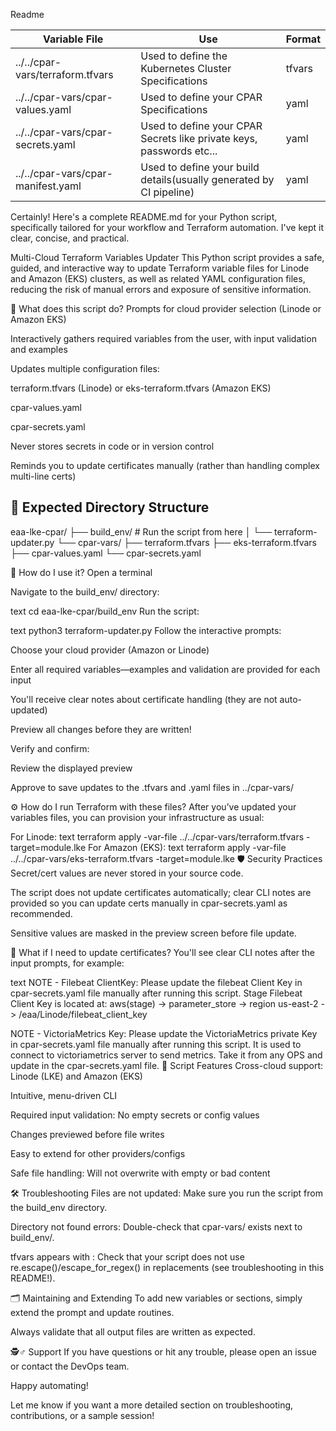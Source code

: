 Readme


| Variable File | Use | Format |
|------|--------|---------|
| ../../cpar-vars/terraform.tfvars | Used to define the Kubernetes Cluster Specifications | tfvars |
| ../../cpar-vars/cpar-values.yaml | Used to define your CPAR Specifications | yaml |
| ../../cpar-vars/cpar-secrets.yaml | Used to define your CPAR Secrets like private keys, passwords etc... | yaml |
| ../../cpar-vars/cpar-manifest.yaml | Used to define your build details(usually generated by CI pipeline) | yaml |

Certainly! Here's a complete README.md for your Python script, specifically tailored for your workflow and Terraform automation. I've kept it clear, concise, and practical.

Multi-Cloud Terraform Variables Updater
This Python script provides a safe, guided, and interactive way to update Terraform variable files for Linode and Amazon (EKS) clusters, as well as related YAML configuration files, reducing the risk of manual errors and exposure of sensitive information.

📝 What does this script do?
Prompts for cloud provider selection (Linode or Amazon EKS)

Interactively gathers required variables from the user, with input validation and examples

Updates multiple configuration files:

terraform.tfvars (Linode) or eks-terraform.tfvars (Amazon EKS)

cpar-values.yaml

cpar-secrets.yaml

Never stores secrets in code or in version control

Reminds you to update certificates manually (rather than handling complex multi-line certs)


## 📂 Expected Directory Structure

eaa-lke-cpar/
├── build_env/ # Run the script from here
│ └── terraform-updater.py
└── cpar-vars/
├── terraform.tfvars
├── eks-terraform.tfvars
├── cpar-values.yaml
└── cpar-secrets.yaml

🚀 How do I use it?
Open a terminal

Navigate to the build_env/ directory:

text
cd eaa-lke-cpar/build_env
Run the script:

text
python3 terraform-updater.py
Follow the interactive prompts:

Choose your cloud provider (Amazon or Linode)

Enter all required variables—examples and validation are provided for each input

You'll receive clear notes about certificate handling (they are not auto-updated)

Preview all changes before they are written!

Verify and confirm:

Review the displayed preview

Approve to save updates to the .tfvars and .yaml files in ../cpar-vars/

⚙️ How do I run Terraform with these files?
After you’ve updated your variables files, you can provision your infrastructure as usual:

For Linode:
text
terraform apply -var-file ../../cpar-vars/terraform.tfvars -target=module.lke
For Amazon (EKS):
text
terraform apply -var-file ../../cpar-vars/eks-terraform.tfvars -target=module.lke
🛡️ Security Practices
Secret/cert values are never stored in your source code.

The script does not update certificates automatically; clear CLI notes are provided so you can update certs manually in cpar-secrets.yaml as recommended.

Sensitive values are masked in the preview screen before file update.

🔑 What if I need to update certificates?
You'll see clear CLI notes after the input prompts, for example:

text
NOTE - Filebeat ClientKey:
Please update the filebeat Client Key in cpar-secrets.yaml file manually after running this script.
Stage Filebeat Client Key is located at:
  aws(stage) -> parameter_store -> region us-east-2 -> /eaa/Linode/filebeat_client_key

NOTE - VictoriaMetrics Key:
Please update the VictoriaMetrics private Key in cpar-secrets.yaml file manually after running this script.
It is used to connect to victoriametrics server to send metrics.
Take it from any OPS and update in the cpar-secrets.yaml file.
🧩 Script Features
Cross-cloud support: Linode (LKE) and Amazon (EKS)

Intuitive, menu-driven CLI

Required input validation: No empty secrets or config values

Changes previewed before file writes

Easy to extend for other providers/configs

Safe file handling: Will not overwrite with empty or bad content

🛠️ Troubleshooting
Files are not updated: Make sure you run the script from the build_env directory.

Directory not found errors: Double-check that cpar-vars/ exists next to build_env/.

tfvars appears with \: Check that your script does not use re.escape()/escape_for_regex() in replacements (see troubleshooting in this README!).

🗂️ Maintaining and Extending
To add new variables or sections, simply extend the prompt and update routines.

Always validate that all output files are written as expected.

🕵️♂️ Support
If you have questions or hit any trouble, please open an issue or contact the DevOps team.

Happy automating!

Let me know if you want a more detailed section on troubleshooting, contributions, or a sample session!
